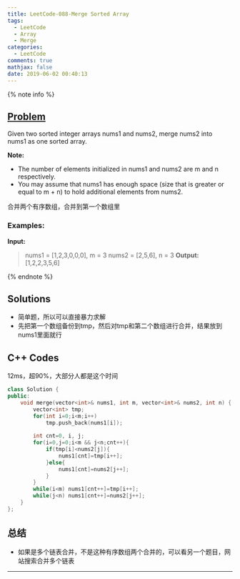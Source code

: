 ```yaml
---
title: LeetCode-088-Merge Sorted Array
tags:
  - LeetCode
  - Array
  - Merge
categories:
  - LeetCode
comments: true
mathjax: false
date: 2019-06-02 00:40:13
---
```


<meta name="referrer" content="no-referrer" />

{% note info %}
## [Problem](https://leetcode-cn.com/problems/merge-sorted-array/)   
Given two sorted integer arrays nums1 and nums2, merge nums2 into nums1 as one sorted array.

**Note:** 

- The number of elements initialized in nums1 and nums2 are m and n respectively.
- You may assume that nums1 has enough space (size that is greater or equal to m + n) to hold additional elements from nums2.

合并两个有序数组，合并到第一个数组里

### Examples:
**Input:**
> nums1 = [1,2,3,0,0,0], m = 3
> nums2 = [2,5,6],       n = 3
**Output:**
> [1,2,2,3,5,6]

{% endnote %}
<!--more-->

## Solutions
- 简单题，所以可以直接暴力求解
- 先把第一个数组备份到tmp，然后对tmp和第二个数组进行合并，结果放到nums1里面就行


## C++ Codes
12ms，超90%，大部分人都是这个时间

```C++
class Solution {
public:
    void merge(vector<int>& nums1, int m, vector<int>& nums2, int n) {
        vector<int> tmp;
        for(int i=0;i<m;i++)
            tmp.push_back(nums1[i]);
        
        int cnt=0, i, j;
        for(i=0,j=0;i<m && j<n;cnt++){
            if(tmp[i]<nums2[j]){
                nums1[cnt]=tmp[i++];
            }else{
                nums1[cnt]=nums2[j++];
            }
        }
        while(i<m) nums1[cnt++]=tmp[i++];
        while(j<n) nums1[cnt++]=nums2[j++];
    }
};
```

## 总结
- 如果是多个链表合并，不是这种有序数组两个合并的，可以看另一个题目，网站搜索合并多个链表


------
